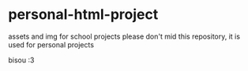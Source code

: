 # personal-html-project
assets and img for school projects
please don't mid this repository, it is used for personal projects

bisou :3

